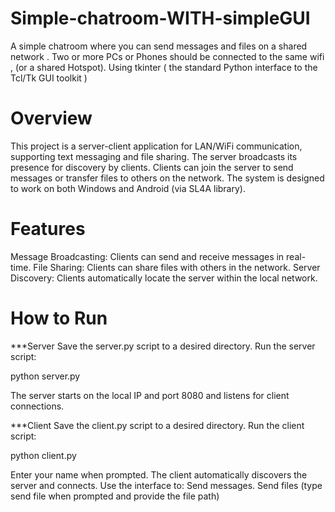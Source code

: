 # Simple-chatroom-WITH-simpleGUI
A simple chatroom where you can send messages and files on a shared network . Two or more PCs or Phones should be connected to the same wifi , (or a shared Hotspot).   Using tkinter  ( the standard Python interface to the Tcl/Tk GUI toolkit  )


# Overview
This project is a server-client application for LAN/WiFi communication, supporting text messaging and file sharing. The server broadcasts its presence for discovery by clients. Clients can join the server to send messages or transfer files to others on the network. The system is designed to work on both Windows and Android (via SL4A library).

# Features
Message Broadcasting: Clients can send and receive messages in real-time.
File Sharing: Clients can share files with others in the network.
Server Discovery: Clients automatically locate the server within the local network.

# How to Run

***Server
Save the server.py script to a desired directory.
Run the server script:

python server.py

The server starts on the local IP and port 8080 and listens for client connections.

***Client
Save the client.py script to a desired directory.
Run the client script:

python client.py

Enter your name when prompted.
The client automatically discovers the server and connects.
Use the interface to:
Send messages.
Send files (type send file when prompted and provide the file path)
